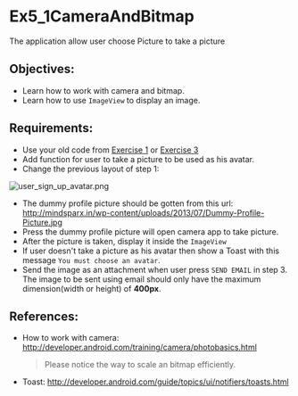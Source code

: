 # Ex5_1CameraAndBitmap
The application allow user choose Picture to take a picture

## Objectives:
* Learn how to work with camera and bitmap.
* Learn how to use `ImageView` to display an image.

## Requirements:
* Use your old code from [Exercise 1](Exercise_1_1_Layout_and_UI_controls.md) or [Exercise 3](Exercise_3_1_Fragment.md)
* Add function for user to take a picture to be used as his avatar.
* Change the previous layout of step 1:

![user_sign_up_avatar.png](images/ex5/ex51/user_sign_up_avatar.png)


* The dummy profile picture should be gotten from this url: http://mindsparx.in/wp-content/uploads/2013/07/Dummy-Profile-Picture.jpg
* Press the dummy profile picture will open camera app to take picture.
* After the picture is taken, display it inside the `ImageView`
* If user doesn't take a picture as his avatar then show a Toast with this message `You must choose an avatar`.
* Send the image as an attachment when user press `SEND EMAIL` in step 3. The image to be sent using email should only have the maximum dimension(width or height) of **400px**.

## References:
* How to work with camera: http://developer.android.com/training/camera/photobasics.html
    > Please notice the way to scale an bitmap efficiently.
* Toast: http://developer.android.com/guide/topics/ui/notifiers/toasts.html
